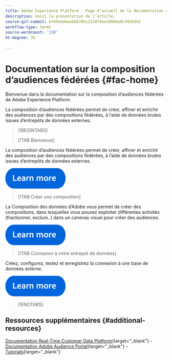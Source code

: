 ```yaml
---
title: Adobe Experience Platform - Page d’accueil de la documentation sur la composition d’audiences fédérées
description: Voici la présentation de l’article.
source-git-commit: bf492edeeebbb765c2518f4ee3d004a9c3435d5d
workflow-type: tm+mt
source-wordcount: '130'
ht-degree: 3%

---
```



# Documentation sur la composition d’audiences fédérées  {#fac-home}

Bienvenue dans la documentation sur la composition d’audiences fédérées de Adobe Experience Platform.

La composition d’audiences fédérées permet de créer, affiner et enrichir des audiences par des compositions fédérées, à l’aide de données brutes issues d’entrepôts de données externes.

>[!BEGINTABS]

>[!TAB Bienvenue]

La composition d’audiences fédérées permet de créer, affiner et enrichir des audiences par des compositions fédérées, à l’aide de données brutes issues d’entrepôts de données externes.

[![image](assets/learn-more-button.svg)](start/get-started.md)

>[!TAB Créer une composition]

La Composition des données d’Adobe vous permet de créer des compositions, dans lesquelles vous pouvez exploiter différentes activités (fractionner, exclure..) dans un canevas visuel pour créer des audiences.

[![image](assets/learn-more-button.svg)](compositions/gs-compositions.md)


>[!TAB Connexion à votre entrepôt de données]

Créez, configurez, testez et enregistrez la connexion à une base de données externe.

[![image](assets/learn-more-button.svg)](connections/federated-db.md)

>[!ENDTABS]


## Ressources supplémentaires  {#additional-resources}

[Documentation Real-Time Customer Data Platform](https://experienceleague.adobe.com/en/docs/experience-platform/rtcdp/home){target="_blank"} - [Documentation Adobe Audience Portal](https://experienceleague.adobe.com/en/docs/experience-platform/segmentation/ui/segment-builder){target="_blank"} - [Tutorials](https://experienceleague.adobe.com/en/docs/platform-learn/tutorials/audiences/introduction-to-audience-portal-and-composition){target="_blank"}


